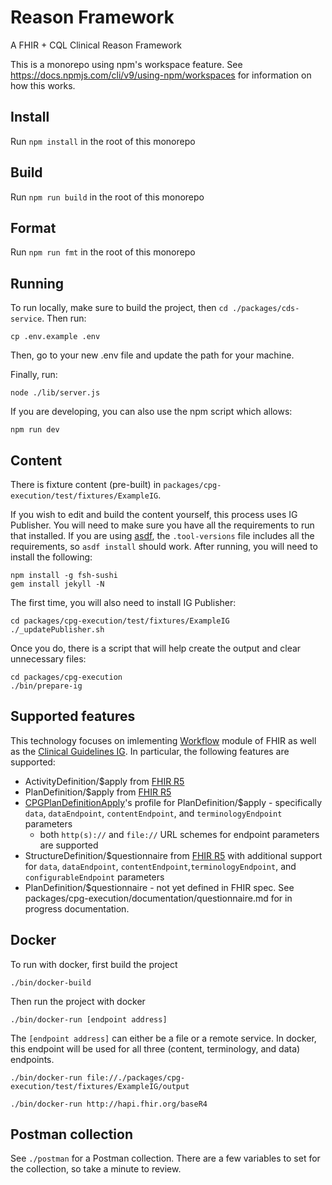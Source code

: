 # Reason Framework

A FHIR + CQL Clinical Reason Framework

This is a monorepo using npm's workspace feature. See
https://docs.npmjs.com/cli/v9/using-npm/workspaces for information on how this
works.

## Install

Run `npm install` in the root of this monorepo

## Build

Run `npm run build` in the root of this monorepo

## Format

Run `npm run fmt` in the root of this monorepo

## Running

To run locally, make sure to build the project, then `cd
./packages/cds-service`. Then run:
```
cp .env.example .env
```
Then, go to your new .env file and update the path for your machine.

Finally, run:
```
node ./lib/server.js
```

If you are developing, you can also use the npm script which allows:
```
npm run dev
```

## Content

There is fixture content (pre-built) in `packages/cpg-execution/test/fixtures/ExampleIG`.

If you wish to edit and build the content yourself, this process uses IG Publisher. 
You will need to make sure you have all the requirements to run that installed.
If you are using [asdf](https://asdf-vm.com/), the `.tool-versions` file includes all the requirements, so `asdf install` should work. After running, you will need to install the following:

```
npm install -g fsh-sushi
gem install jekyll -N
```

The first time, you will also need to install IG Publisher:
```
cd packages/cpg-execution/test/fixtures/ExampleIG
./_updatePublisher.sh
```

Once you do, there is a script that will help create the output and clear unnecessary files:

```
cd packages/cpg-execution
./bin/prepare-ig
```

## Supported features
This technology focuses on imlementing [Workflow]([url](https://hl7.org/fhir/r5/workflow-module.html)) module of FHIR as well as the [Clinical Guidelines IG](https://hl7.org/fhir/uv/cpg/index.html). In particular, the following features are supported:

* ActivityDefinition/$apply from [FHIR R5](https://hl7.org/fhir/r5/activitydefinition-operation-apply.html)
* PlanDefinition/$apply from [FHIR R5](https://hl7.org/fhir/r5/plandefinition-operation-apply.html)
* [CPGPlanDefinitionApply](https://hl7.org/fhir/uv/cpg/OperationDefinition-cpg-plandefinition-apply.html)'s profile for PlanDefinition/$apply - specifically `data`, `dataEndpoint`, `contentEndpoint`, and `terminologyEndpoint` parameters
  * both `http(s)://` and `file://` URL schemes for endpoint parameters are supported
* StructureDefinition/$questionnaire from [FHIR R5](https://hl7.org/fhir/structuredefinition-operation-questionnaire.html) with additional support for `data`, `dataEndpoint`, `contentEndpoint`,`terminologyEndpoint`, and `configurableEndpoint` parameters
* PlanDefinition/$questionnaire - not yet defined in FHIR spec. See packages/cpg-execution/documentation/questionnaire.md for in progress documentation.

## Docker

To run with docker, first build the project
```
./bin/docker-build
```

Then run the project with docker
```
./bin/docker-run [endpoint address]
```

The `[endpoint address]` can either be a file or a remote service. In docker,
this endpoint will be used for all three (content, terminology, and data)
endpoints.

```
./bin/docker-run file://./packages/cpg-execution/test/fixtures/ExampleIG/output
```

```
./bin/docker-run http://hapi.fhir.org/baseR4
```

## Postman collection

See `./postman` for a Postman collection. There are a few variables to set for
the collection, so take a minute to review.

